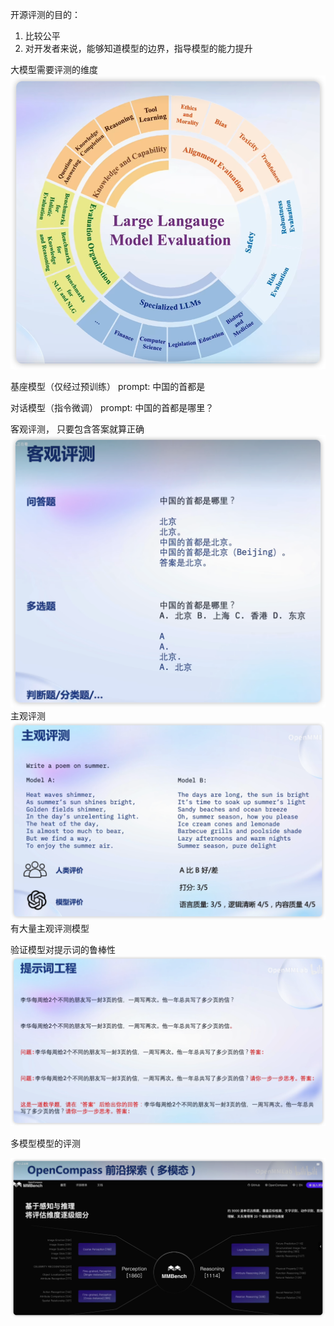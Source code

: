 开源评测的目的：
1. 比较公平
2. 对开发者来说，能够知道模型的边界，指导模型的能力提升

大模型需要评测的维度
![img.png](img.png)


基座模型（仅经过预训练）
prompt: 中国的首都是

对话模型（指令微调）
prompt: 中国的首都是哪里？

客观评测， 只要包含答案就算正确
![img_1.png](img_1.png)
主观评测
![img_2.png](img_2.png)
有大量主观评测模型

验证模型对提示词的鲁棒性
![img_3.png](img_3.png)

多模型模型的评测

![img_4.png](img_4.png)
